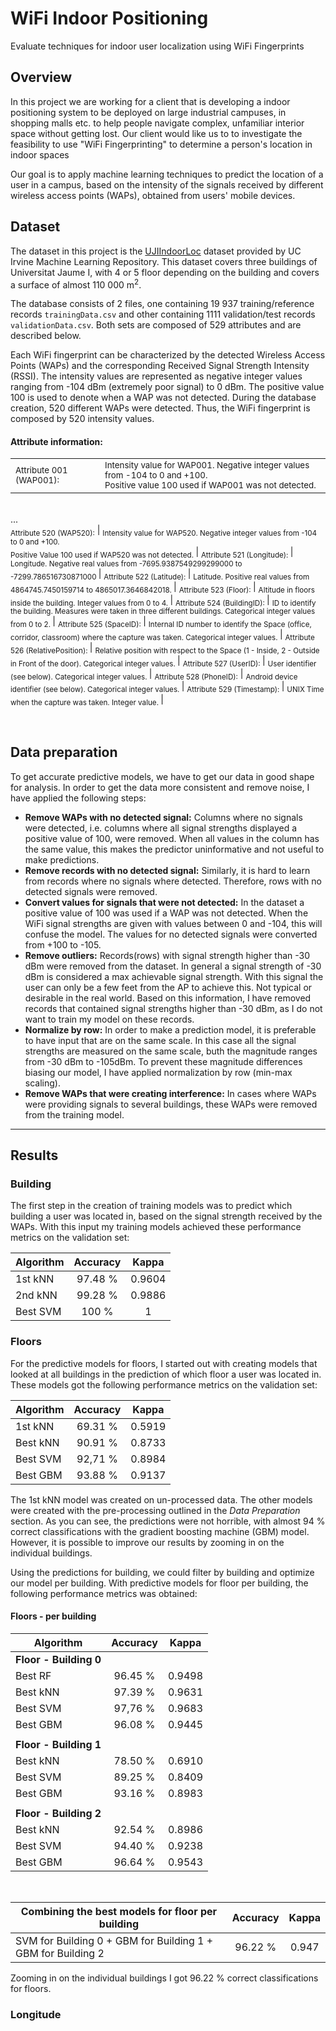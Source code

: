# WiFi Indoor Positioning
Evaluate techniques for indoor user localization using WiFi Fingerprints

## Overview
In this project we are working for a client that is developing a indoor positioning system 
to be deployed on large industrial campuses, in shopping malls etc. to help people navigate
complex, unfamiliar interior space without getting lost. Our client would like us to to investigate
the feasibility to use "WiFi Fingerprinting" to determine a person's location in indoor spaces

Our goal is to apply machine learning techniques to predict the location of a user in a campus,
based on the intensity of the signals received by different wireless access points (WAPs),
obtained from users' mobile devices.

## Dataset
The dataset in this project is the [UJIIndoorLoc](https://archive.ics.uci.edu/ml/datasets/ujiindoorloc) 
dataset provided by UC Irvine Machine Learning Repository. This dataset covers three buildings of 
Universitat Jaume I, with 4 or 5 floor depending on the building and covers a surface of almost 110 000 m<sup>2</sup>.

The database consists of 2 files, one containing 19 937 training/reference records ```trainingData.csv``` and other containing 1111 validation/test records ```validationData.csv```. Both sets are composed of 529 attributes and are described below.

Each WiFi fingerprint can be characterized by the detected Wireless Access Points (WAPs) and the corresponding Received Signal Strength Intensity (RSSI). The intensity values are represented as negative integer values ranging from -104 dBm (extremely poor signal) to 0 dBm. The positive value 100 is used to denote when a WAP was not detected. During the database creation, 520 different WAPs were detected. Thus, the WiFi fingerprint is composed by 520 intensity values.

#### Attribute information:

| | |
|-|-|
<sub> Attribute 001 (WAP001): </sub> | <sub> Intensity value for WAP001. Negative integer values from -104 to 0 and +100. <br /> Positive value 100 used if WAP001 was not detected. </sub>|
<br />...<br />
<sub> Attribute 520 (WAP520):</sub> | <sub> Intensity value for WAP520. Negative integer values from -104 to 0 and +100. <br /> Positive Value 100 used if WAP520 was not detected. </sub>|
<sub> Attribute 521 (Longitude): </sub>| <sub> Longitude. Negative real values from -7695.9387549299299000 to -7299.786516730871000 </sub>|
<sub> Attribute 522 (Latitude): </sub> | <sub> Latitude. Positive real values from 4864745.7450159714 to 4865017.3646842018. </sub> |
<sub> Attribute 523 (Floor): </sub> | <sub> Altitude in floors inside the building. Integer values from 0 to 4. </sub> |
<sub> Attribute 524 (BuildingID): </sub> | <sub> ID to identify the building. Measures were taken in three different buildings. Categorical integer values from 0 to 2. </sub> |
<sub> Attribute 525 (SpaceID): </sub>| <sub> Internal ID number to identify the Space (office, corridor, classroom) where the capture was taken. Categorical integer values. </sub>|
<sub> Attribute 526 (RelativePosition): </sub> | <sub> Relative position with respect to the Space (1 - Inside, 2 - Outside in Front of the door). Categorical integer values. </sub>|
<sub> Attribute 527 (UserID): </sub> | <sub> User identifier (see below). Categorical integer values. </sub> |
<sub> Attribute 528 (PhoneID):</sub> | <sub> Android device identifier (see below). Categorical integer values. </sub>|
<sub> Attribute 529 (Timestamp): </sub> | <sub> UNIX Time when the capture was taken. Integer value. </sub> |

<br />

## Data preparation 

To get accurate predictive models, we have to get our data in good shape for analysis. In order to get the data more
consistent and remove noise, I have applied the following steps:

- **Remove WAPs with no detected signal:** Columns where no signals were detected, i.e. columns where all signal strengths displayed a positive value of 100, were removed. When all values in the column has the same value, this makes the predictor uninformative and not useful to make predictions.
- **Remove records with no detected signal:** Similarly, it is hard to learn from records where no signals where detected. Therefore, rows with no detected signals were removed.
- **Convert values for signals that were not detected:** In the dataset a positive value of 100 was used if a WAP was not detected. When the WiFi signal strengths are given with values between 0 and -104, this will confuse the model. The values for no detected signals were converted from +100 to -105.
- **Remove outliers:** Records(rows) with signal strength higher than -30 dBm were removed from the dataset. In general a signal strength of -30 dBm is considered a max achievable signal strength. With this signal the user can only be a few feet from the AP to achieve this. Not typical or desirable in the real world. Based on this information, I have removed records that contained signal strengths higher than -30 dBm, as I do not want to train my model on these records.
- **Normalize by row:**  In order to make a prediction model, it is preferable to have input that are on the same scale. 
In this case all the signal strengths are measured on the same scale, buth the magnitude ranges from -30 dBm to -105dBm. To prevent these magnitude differences biasing our model, I have applied normalization by row (min-max scaling).
- **Remove WAPs that were creating interference:** In cases where WAPs were providing signals to several buildings, these WAPs were removed from the training model. 


---
## Results

### Building
The first step in the creation of training models was to predict which building a user was located in, based on the signal strength received by the WAPs. With this input my training models achieved these performance metrics on the validation set: 

| Algorithm | Accuracy | Kappa  |
| --------- | :------: | :----: |
| 1st kNN   | 97.48 %  | 0.9604 |
| 2nd kNN   | 99.28 %  | 0.9886 |
| Best SVM  | 100 %    |   1    |

### Floors

For the predictive models for floors, I started out with creating models that looked at all buildings in the prediction of which floor a user was located in. These models got the following performance metrics on the validation set:

| Algorithm | Accuracy | Kappa  |
| --------- | :------: | :----: |
| 1st kNN   | 69.31 %  | 0.5919 |
| Best kNN  | 90.91 %  | 0.8733 |
| Best SVM  | 92,71 %  | 0.8984 |
| Best GBM  | 93.88 %  | 0.9137 |

The 1st kNN model was created on un-processed data. The other models were created with the pre-processing outlined in the *Data Preparation* section. As you can see, the  predictions were not horrible, with almost 94 % correct classifications with the gradient boosting machine (GBM) model. However, it is possible to improve our results by zooming in on the individual buildings.

Using the predictions for building, we could filter by building and optimize our model per building. With predictive models for floor per building, the following performance metrics was obtained:
#### Floors - per building

|     Algorithm        | Accuracy | Kappa  |
|    -----------       | :------: | :----: |
|**Floor - Building 0**|          |        |
| Best RF              | 96.45 %  | 0.9498 |
| Best kNN             | 97.39 %  | 0.9631 |
| Best SVM             | 97,76 %  | 0.9683 |
| Best GBM             | 96.08 %  | 0.9445 |
|                      |          |        |
|**Floor - Building 1**|          |        |
| Best kNN             | 78.50 %  | 0.6910 |
| Best SVM             | 89.25 %  | 0.8409 |
| Best GBM             | 93.16 %  | 0.8983 |
|                      |          |        |
|**Floor - Building 2**|          |        |
| Best kNN             | 92.54 %  | 0.8986 |
| Best SVM             | 94.40 %  | 0.9238 |
| Best GBM             | 96.64 %  | 0.9543 |

<br />

|   Combining the best models for floor  per building        | Accuracy | Kappa  |
|  ---------------------------------------------------       | :------: | :----: |
|SVM for Building 0 + GBM for Building 1 + GBM for Building 2| 96.22 %  |  0.947 |

Zooming in on the individual buildings I got 96.22 % correct classifications for floors.

### Longitude
